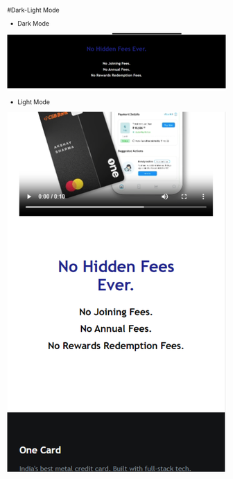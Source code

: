#Dark-Light Mode

- Dark Mode

![Desktop](/Assignment%203/Question%206/Assets/desktop-black.png)

- Light Mode

![Mobile](/Assignment%203/Question%206/Assets/mobile-white.png)
